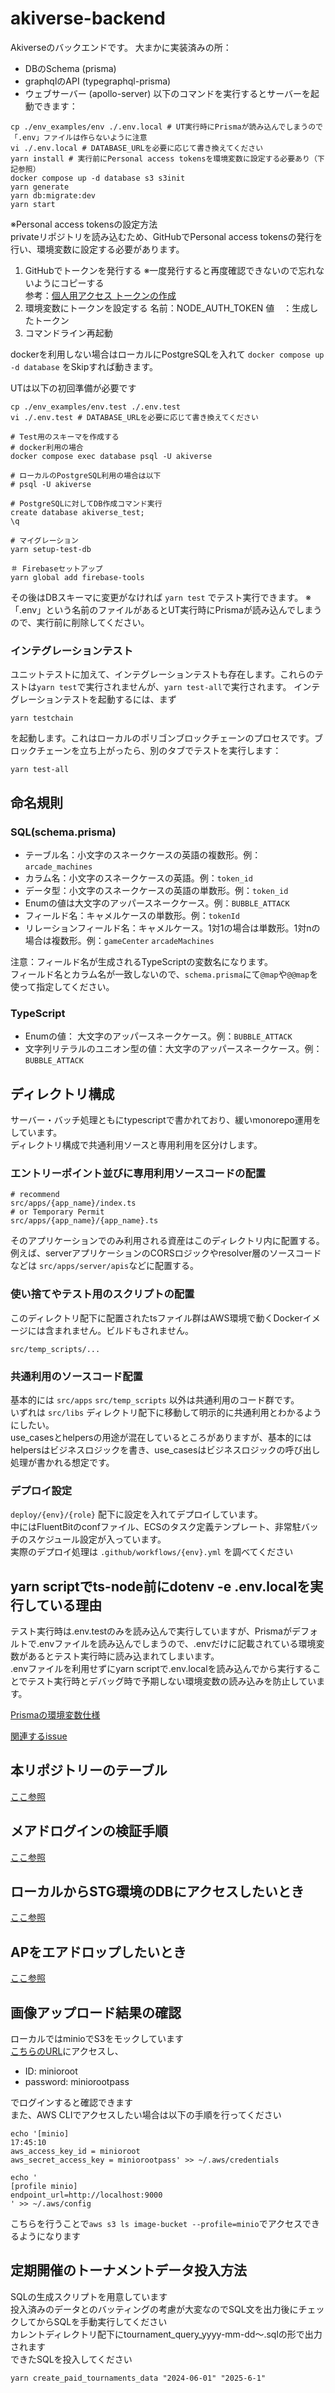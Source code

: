 # akiverse-backend

Akiverseのバックエンドです。
大まかに実装済みの所：
  - DBのSchema (prisma)
  - graphqlのAPI (typegraphql-prisma)
  - ウェブサーバー (apollo-server)
以下のコマンドを実行するとサーバーを起動できます：
```
cp ./env_examples/env ./.env.local # UT実行時にPrismaが読み込んでしまうので「.env」ファイルは作らないように注意
vi ./.env.local # DATABASE_URLを必要に応じて書き換えてください
yarn install # 実行前にPersonal access tokensを環境変数に設定する必要あり（下記参照）
docker compose up -d database s3 s3init
yarn generate
yarn db:migrate:dev
yarn start
```

※Personal access tokensの設定方法  
privateリポジトリを読み込むため、GitHubでPersonal access tokensの発行を行い、環境変数に設定する必要があります。
1. GitHubでトークンを発行する ※一度発行すると再度確認できないので忘れないようにコピーする  
参考：[個人用アクセス トークンの作成](https://docs.github.com/ja/authentication/keeping-your-account-and-data-secure/creating-a-personal-access-token#personal-access-token-classic-%E3%81%AE%E4%BD%9C%E6%88%90)
2. 環境変数にトークンを設定する
名前：NODE_AUTH_TOKEN
値　：生成したトークン
3. コマンドライン再起動

dockerを利用しない場合はローカルにPostgreSQLを入れて `docker compose up -d database` をSkipすれば動きます。

UTは以下の初回準備が必要です
```
cp ./env_examples/env.test ./.env.test
vi ./.env.test # DATABASE_URLを必要に応じて書き換えてください

# Test用のスキーマを作成する
# docker利用の場合
docker compose exec database psql -U akiverse

# ローカルのPostgreSQL利用の場合は以下
# psql -U akiverse

# PostgreSQLに対してDB作成コマンド実行
create database akiverse_test;
\q

# マイグレーション
yarn setup-test-db

＃ Firebaseセットアップ
yarn global add firebase-tools
```
その後はDBスキーマに変更がなければ `yarn test` でテスト実行できます。
※ 「.env」という名前のファイルがあるとUT実行時にPrismaが読み込んでしまうので、実行前に削除してください。

### インテグレーションテスト
ユニットテストに加えて、インテグレーションテストも存在します。これらのテストは`yarn test`で実行されませんが、`yarn test-all`で実行されます。
インテグレーションテストを起動するには、まず
```
yarn testchain
```
を起動します。これはローカルのポリゴンブロックチェーンのプロセスです。ブロックチェーンを立ち上がったら、別のタブでテストを実行します：
```
yarn test-all
```

## 命名規則
### SQL(schema.prisma)
- テーブル名：小文字のスネークケースの英語の複数形。例：`arcade_machines`
- カラム名：小文字のスネークケースの英語。例：`token_id`
- データ型：小文字のスネークケースの英語の単数形。例：`token_id`
- Enumの値は大文字のアッパースネークケース。例：`BUBBLE_ATTACK`
- フィールド名：キャメルケースの単数形。例：`tokenId`
- リレーションフィールド名：キャメルケース。1対1の場合は単数形。1対nの場合は複数形。例：`gameCenter` `arcadeMachines`

注意：フィールド名が生成されるTypeScriptの変数名になります。   
フィールド名とカラム名が一致しないので、`schema.prisma`にて`@map`や`@@map`を使って指定してください。

### TypeScript
- Enumの値： 大文字のアッパースネークケース。例：`BUBBLE_ATTACK`
- 文字列リテラルのユニオン型の値：大文字のアッパースネークケース。例：`BUBBLE_ATTACK`

## ディレクトリ構成

サーバー・バッチ処理ともにtypescriptで書かれており、緩いmonorepo運用をしています。  
ディレクトリ構成で共通利用ソースと専用利用を区分けします。

### エントリーポイント並びに専用利用ソースコードの配置

```
# recommend
src/apps/{app_name}/index.ts
# or Temporary Permit
src/apps/{app_name}/{app_name}.ts
```

そのアプリケーションでのみ利用される資産はこのディレクトリ内に配置する。  
例えば、serverアプリケーションのCORSロジックやresolver層のソースコードなどは `src/apps/server/apis`などに配置する。

### 使い捨てやテスト用のスクリプトの配置

このディレクトリ配下に配置されたtsファイル群はAWS環境で動くDockerイメージには含まれません。ビルドもされません。

```
src/temp_scripts/...
```

### 共通利用のソースコード配置

基本的には `src/apps` `src/temp_scripts` 以外は共通利用のコード群です。  
いずれは `src/libs` ディレクトリ配下に移動して明示的に共通利用とわかるようにしたい。  
use_casesとhelpersの用途が混在しているところがありますが、基本的にはhelpersはビジネスロジックを書き、use_casesはビジネスロジックの呼び出し処理が書かれる想定です。

### デプロイ設定

`deploy/{env}/{role}` 配下に設定を入れてデプロイしています。  
中にはFluentBitのconfファイル、ECSのタスク定義テンプレート、非常駐バッチのスケジュール設定が入っています。  
実際のデプロイ処理は `.github/workflows/{env}.yml` を調べてください

## yarn scriptでts-node前にdotenv -e .env.localを実行している理由

テスト実行時は.env.testのみを読み込んで実行していますが、Prismaがデフォルトで.envファイルを読み込んでしまうので、.envだけに記載されている環境変数があるとテスト実行時に読み込まれてしまいます。  
.envファイルを利用せずにyarn scriptで.env.localを読み込んでから実行することでテスト実行時とデバッグ時で予期しない環境変数の読み込みを防止しています。

[Prismaの環境変数仕様](https://www.prisma.io/docs/guides/development-environment/environment-variables#how-does-prisma-use-environment-variables)

[関連するissue](https://github.com/prisma/prisma/issues/18239)

## 本リポジトリーのテーブル
[ここ参照](./prisma/schema.prisma)

## メアドログインの検証手順
[ここ参照](./docs/login_test.md)

## ローカルからSTG環境のDBにアクセスしたいとき
[ここ参照](./docs/stg_db_access_from_local.md)

## APをエアドロップしたいとき
[ここ参照](./docs/ap_aidrop.md)

## 画像アップロード結果の確認

ローカルではminioでS3をモックしています  
[こちらのURL](http://localhost:9001/)にアクセスし、  
- ID: minioroot
- password: miniorootpass

でログインすると確認できます  
また、AWS CLIでアクセスしたい場合は以下の手順を行ってください

```shell
echo '[minio]                                                                                                                                                            17:45:10
aws_access_key_id = minioroot
aws_secret_access_key = miniorootpass' >> ~/.aws/credentials 

echo '
[profile minio]
endpoint_url=http://localhost:9000
' >> ~/.aws/config
```

こちらを行うことで`aws s3 ls image-bucket --profile=minio`でアクセスできるようになります

## 定期開催のトーナメントデータ投入方法

SQLの生成スクリプトを用意しています  
投入済みのデータとのバッティングの考慮が大変なのでSQL文を出力後にチェックしてからSQLを手動実行してください  
カレントディレクトリ配下にtournament_query_yyyy-mm-dd〜.sqlの形で出力されます  
できたSQLを投入してください

```shell
yarn create_paid_tournaments_data "2024-06-01" "2025-6-1"
```